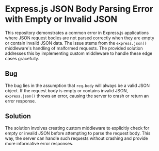 # Express.js JSON Body Parsing Error with Empty or Invalid JSON

This repository demonstrates a common error in Express.js applications where JSON request bodies are not parsed correctly when they are empty or contain invalid JSON data.  The issue stems from the `express.json()` middleware's handling of malformed requests.  The provided solution addresses this by implementing custom middleware to handle these edge cases gracefully.

## Bug

The bug lies in the assumption that `req.body` will always be a valid JSON object.  If the request body is empty or contains invalid JSON, `express.json()` throws an error, causing the server to crash or return an error response.

## Solution

The solution involves creating custom middleware to explicitly check for empty or invalid JSON before attempting to parse the request body.  This way, the server can handle such requests without crashing and provide more informative error responses.